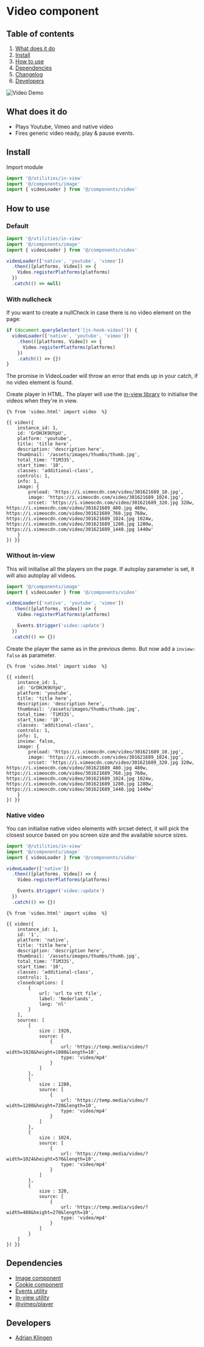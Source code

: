 # Video component

## Table of contents

1. [What does it do](#markdown-header-what-does-it-do)
2. [Install](#markdown-header-install)
3. [How to use](#markdown-header-how-to-use)
4. [Dependencies](#markdown-header-dependencies)
5. [Changelog](#markdown-header-changelog)
6. [Developers](#markdown-header-developers)

![Video Demo](https://media.giphy.com/media/7AaqrqQUPys39wn1CN/giphy.gif)

## What does it do

- Plays Youtube, Vimeo and native video
- Fires generic video ready, play & pause events.

## Install

Import module

```javascript
import '@/utilities/in-view'
import '@/components/image'
import { videoLoader } from '@/components/video'
```

## How to use

### Default

```javascript
import '@/utilities/in-view'
import '@/components/image'
import { videoLoader } from '@/components/video'

videoLoader(['native', 'youtube', 'vimeo'])
  .then(([platforms, Video]) => {
    Video.registerPlatforms(platforms)
  })
  .catch(() => null)
```

### With nullcheck

If you want to create a nullCheck in case there is no video element on the page:

```javascript
if (document.querySelector('[js-hook-video]')) {
  videoLoader(['native', 'youtube', 'vimeo'])
    .then(([platforms, Video]) => {
      Video.registerPlatforms(platforms)
    })
    .catch(() => {})
}
```

The promise in VideoLoader will throw an error that ends up in your catch, if no video element is found.

Create player in HTML. The player will use the [in-view library](/utilities/in-view/) to initialise the videos when they're in view.

```htmlmixed
{% from 'video.html' import video  %}

{{ video({
    instance_id: 1,
    id: 'GrDHJK9UYpU',
    platform: 'youtube',
    title: 'title here',
    description: 'description here',
    thumbnail: '/assets/images/thumbs/thumb.jpg',
    total_time: 'T1M33S',
    start_time: '10',
    classes: 'additional-class',
    controls: 1,
    info: 1,
    image: {
        preload: 'https://i.vimeocdn.com/video/301621689_10.jpg',
        image: 'https://i.vimeocdn.com/video/301621689_1024.jpg',
        srcset: 'https://i.vimeocdn.com/video/301621689_320.jpg 320w, https://i.vimeocdn.com/video/301621689_480.jpg 480w, https://i.vimeocdn.com/video/301621689_768.jpg 768w, https://i.vimeocdn.com/video/301621689_1024.jpg 1024w, https://i.vimeocdn.com/video/301621689_1280.jpg 1280w, https://i.vimeocdn.com/video/301621689_1440.jpg 1440w'
    }
}) }}
```

### Without in-view

This will initialise all the players on the page. If autoplay parameter is set, it will also autoplay all videos.

```javascript
import '@/components/image'
import { videoLoader } from '@/components/video'

videoLoader(['native', 'youtube', 'vimeo'])
  .then(([platforms, Video]) => {
    Video.registerPlatforms(platforms)

    Events.$trigger('video::update')
  })
  .catch(() => {})
```

Create the player the same as in the previous demo. But now add a `inview: false` as parameter.

```htmlmixed
{% from 'video.html' import video  %}

{{ video({
    instance_id: 1,
    id: 'GrDHJK9UYpU',
    platform: 'youtube',
    title: 'title here',
    description: 'description here',
    thumbnail: '/assets/images/thumbs/thumb.jpg',
    total_time: 'T1M33S',
    start_time: '10',
    classes: 'additional-class',
    controls: 1,
    info: 1,
    inview: false,
    image: {
        preload: 'https://i.vimeocdn.com/video/301621689_10.jpg',
        image: 'https://i.vimeocdn.com/video/301621689_1024.jpg',
        srcset: 'https://i.vimeocdn.com/video/301621689_320.jpg 320w, https://i.vimeocdn.com/video/301621689_480.jpg 480w, https://i.vimeocdn.com/video/301621689_768.jpg 768w, https://i.vimeocdn.com/video/301621689_1024.jpg 1024w, https://i.vimeocdn.com/video/301621689_1280.jpg 1280w, https://i.vimeocdn.com/video/301621689_1440.jpg 1440w'
    }
}) }}
```

### Native video

You can initialise native video elements with srcset detect, it will pick the closest source based on you screen size and the available source sizes.

```javascript
import '@/utilities/in-view'
import '@/components/image'
import { videoLoader } from '@/components/video'

videoLoader(['native'])
  .then(([platforms, Video]) => {
    Video.registerPlatforms(platforms)

    Events.$trigger('video::update')
  })
  .catch(() => {})
```

```htmlmixed
{% from 'video.html' import video  %}

{{ video({
    instance_id: 1,
    id: '1',
    platform: 'native',
    title: 'title here',
    description: 'description here',
    thumbnail: '/assets/images/thumbs/thumb.jpg',
    total_time: 'T1M33S',
    start_time: '10',
    classes: 'additional-class',
    controls: 1,
    closedcaptions: [
        {
            url: 'url to vtt file',
            label: 'Nederlands',
            lang: 'nl'
        }
    ],
    sources: [
        {
            size : 1920,
            source: [
                {
                    url: 'https://temp.media/video/?width=1920&height=1080&length=10',
                    type: 'video/mp4'
                }
            ]
        },
        {
            size : 1280,
            source: [
                {
                    url: 'https://temp.media/video/?width=1280&height=720&length=10',
                    type: 'video/mp4'
                }
            ]
        },
        {
            size : 1024,
            source: [
                {
                    url: 'https://temp.media/video/?width=1024&height=576&length=10',
                    type: 'video/mp4'
                }
            ]
        },
        {
            size : 320,
            source: [
                {
                    url: 'https://temp.media/video/?width=480&height=270&length=10',
                    type: 'video/mp4'
                }
            ]
        }
    ]
}) }}
```

## Dependencies

- [Image component](/components/image/)
- [Cookie component](/components/cookies/)
- [Events utility](/utilities/events/)
- [In-view utility](/utilities/in-view/)
- [@vimeo/player](https://www.npmjs.com/package/@vimeo/player)

## Developers

- [Adrian Klingen](mailto:adrian.klingen@deptagency.com)
